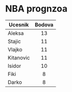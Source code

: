 # NBA prognzoa

| Ucesnik        | Bodova
| ------------- |:-------------:|
| Aleksa      | 13 |
| Stajic| 11 |
| Vlajko | 11 |
| Kitanovic     | 11 |
| Isidor      | 10 |
| Fiki | 8 |
| Darko     | 8 |